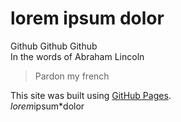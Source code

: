 # **lorem ipsum dolor**
Github Github Github  
In the words of Abraham Lincoln
>Pardon my french   

This site was built using [GitHub Pages](https://pages.github.com/).  
*lorem*ipsum*dolor


